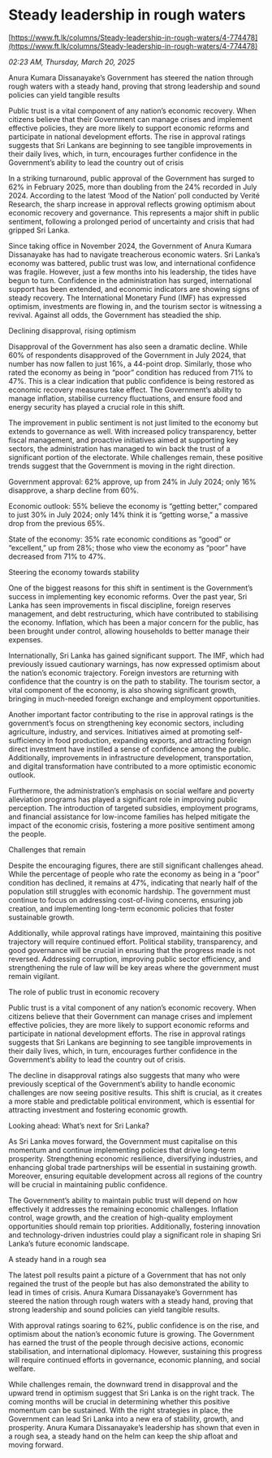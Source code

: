 # Steady leadership in rough waters

[https://www.ft.lk/columns/Steady-leadership-in-rough-waters/4-774478](https://www.ft.lk/columns/Steady-leadership-in-rough-waters/4-774478)

*02:23 AM, Thursday, March 20, 2025*

Anura Kumara Dissanayake’s Government has steered the nation through rough waters with a steady hand, proving that strong leadership and sound policies can yield tangible results

Public trust is a vital component of any nation’s economic recovery. When citizens believe that their Government can manage crises and implement effective policies, they are more likely to support economic reforms and participate in national development efforts. The rise in approval ratings suggests that Sri Lankans are beginning to see tangible improvements in their daily lives, which, in turn, encourages further confidence in the Government’s ability to lead the country out of crisis

In a striking turnaround, public approval of the Government has surged to 62% in February 2025, more than doubling from the 24% recorded in July 2024. According to the latest ‘Mood of the Nation’ poll conducted by Verité Research, the sharp increase in approval reflects growing optimism about economic recovery and governance. This represents a major shift in public sentiment, following a prolonged period of uncertainty and crisis that had gripped Sri Lanka.

Since taking office in November 2024, the Government of Anura Kumara Dissanayake has had to navigate treacherous economic waters. Sri Lanka’s economy was battered, public trust was low, and international confidence was fragile. However, just a few months into his leadership, the tides have begun to turn. Confidence in the administration has surged, international support has been extended, and economic indicators are showing signs of steady recovery. The International Monetary Fund (IMF) has expressed optimism, investments are flowing in, and the tourism sector is witnessing a revival. Against all odds, the Government has steadied the ship.

Declining disapproval, rising optimism

Disapproval of the Government has also seen a dramatic decline. While 60% of respondents disapproved of the Government in July 2024, that number has now fallen to just 16%, a 44-point drop. Similarly, those who rated the economy as being in “poor” condition has reduced from 71% to 47%. This is a clear indication that public confidence is being restored as economic recovery measures take effect. The Government’s ability to manage inflation, stabilise currency fluctuations, and ensure food and energy security has played a crucial role in this shift.

The improvement in public sentiment is not just limited to the economy but extends to governance as well. With increased policy transparency, better fiscal management, and proactive initiatives aimed at supporting key sectors, the administration has managed to win back the trust of a significant portion of the electorate. While challenges remain, these positive trends suggest that the Government is moving in the right direction.

Government approval: 62% approve, up from 24% in July 2024; only 16% disapprove, a sharp decline from 60%.

Economic outlook: 55% believe the economy is “getting better,” compared to just 30% in July 2024; only 14% think it is “getting worse,” a massive drop from the previous 65%.

State of the economy: 35% rate economic conditions as “good” or “excellent,” up from 28%; those who view the economy as “poor” have decreased from 71% to 47%.

Steering the economy towards stability

One of the biggest reasons for this shift in sentiment is the Government’s success in implementing key economic reforms. Over the past year, Sri Lanka has seen improvements in fiscal discipline, foreign reserves management, and debt restructuring, which have contributed to stabilising the economy. Inflation, which has been a major concern for the public, has been brought under control, allowing households to better manage their expenses.

Internationally, Sri Lanka has gained significant support. The IMF, which had previously issued cautionary warnings, has now expressed optimism about the nation’s economic trajectory. Foreign investors are returning with confidence that the country is on the path to stability. The tourism sector, a vital component of the economy, is also showing significant growth, bringing in much-needed foreign exchange and employment opportunities.

Another important factor contributing to the rise in approval ratings is the government’s focus on strengthening key economic sectors, including agriculture, industry, and services. Initiatives aimed at promoting self-sufficiency in food production, expanding exports, and attracting foreign direct investment have instilled a sense of confidence among the public. Additionally, improvements in infrastructure development, transportation, and digital transformation have contributed to a more optimistic economic outlook.

Furthermore, the administration’s emphasis on social welfare and poverty alleviation programs has played a significant role in improving public perception. The introduction of targeted subsidies, employment programs, and financial assistance for low-income families has helped mitigate the impact of the economic crisis, fostering a more positive sentiment among the people.

Challenges that remain

Despite the encouraging figures, there are still significant challenges ahead. While the percentage of people who rate the economy as being in a “poor” condition has declined, it remains at 47%, indicating that nearly half of the population still struggles with economic hardship. The government must continue to focus on addressing cost-of-living concerns, ensuring job creation, and implementing long-term economic policies that foster sustainable growth.

Additionally, while approval ratings have improved, maintaining this positive trajectory will require continued effort. Political stability, transparency, and good governance will be crucial in ensuring that the progress made is not reversed. Addressing corruption, improving public sector efficiency, and strengthening the rule of law will be key areas where the government must remain vigilant.

The role of public trust in economic recovery

Public trust is a vital component of any nation’s economic recovery. When citizens believe that their Government can manage crises and implement effective policies, they are more likely to support economic reforms and participate in national development efforts. The rise in approval ratings suggests that Sri Lankans are beginning to see tangible improvements in their daily lives, which, in turn, encourages further confidence in the Government’s ability to lead the country out of crisis.

The decline in disapproval ratings also suggests that many who were previously sceptical of the Government’s ability to handle economic challenges are now seeing positive results. This shift is crucial, as it creates a more stable and predictable political environment, which is essential for attracting investment and fostering economic growth.

Looking ahead: What’s next for Sri Lanka?

As Sri Lanka moves forward, the Government must capitalise on this momentum and continue implementing policies that drive long-term prosperity. Strengthening economic resilience, diversifying industries, and enhancing global trade partnerships will be essential in sustaining growth. Moreover, ensuring equitable development across all regions of the country will be crucial in maintaining public confidence.

The Government’s ability to maintain public trust will depend on how effectively it addresses the remaining economic challenges. Inflation control, wage growth, and the creation of high-quality employment opportunities should remain top priorities. Additionally, fostering innovation and technology-driven industries could play a significant role in shaping Sri Lanka’s future economic landscape.

A steady hand in a rough sea

The latest poll results paint a picture of a Government that has not only regained the trust of the people but has also demonstrated the ability to lead in times of crisis. Anura Kumara Dissanayake’s Government has steered the nation through rough waters with a steady hand, proving that strong leadership and sound policies can yield tangible results.

With approval ratings soaring to 62%, public confidence is on the rise, and optimism about the nation’s economic future is growing. The Government has earned the trust of the people through decisive actions, economic stabilisation, and international diplomacy. However, sustaining this progress will require continued efforts in governance, economic planning, and social welfare.

While challenges remain, the downward trend in disapproval and the upward trend in optimism suggest that Sri Lanka is on the right track. The coming months will be crucial in determining whether this positive momentum can be sustained. With the right strategies in place, the Government can lead Sri Lanka into a new era of stability, growth, and prosperity. Anura Kumara Dissanayake’s leadership has shown that even in a rough sea, a steady hand on the helm can keep the ship afloat and moving forward.

